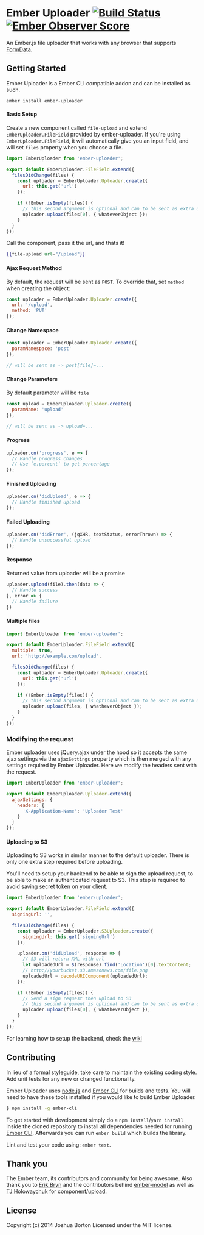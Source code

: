 # Ember Uploader [![Build Status](https://travis-ci.org/benefitcloud/ember-uploader.svg?branch=master)](https://travis-ci.org/benefitcloud/ember-uploader) [![Ember Observer Score](https://emberobserver.com/badges/ember-uploader.svg)](https://emberobserver.com/addons/ember-uploader)

An Ember.js file uploader that works with any browser that supports
[FormData](http://caniuse.com/#search=FormData).

## Getting Started

Ember Uploader is a Ember CLI compatible addon and can be installed as such.

```
ember install ember-uploader
```

#### Basic Setup
Create a new component called `file-upload` and extend `EmberUploader.FileField` provided by
ember-uploader. If you're using `EmberUploader.FileField`, it will
automatically give you an input field, and will set `files` property when you
choose a file.

```js
import EmberUploader from 'ember-uploader';

export default EmberUploader.FileField.extend({
  filesDidChange(files) {
    const uploader = EmberUploader.Uploader.create({
      url: this.get('url')
    });

    if (!Ember.isEmpty(files)) {
      // this second argument is optional and can to be sent as extra data with the upload
      uploader.upload(files[0], { whateverObject });
    }
  }
});
```

Call the component, pass it the url, and thats it!
```hbs
{{file-upload url="/upload"}}
```

#### Ajax Request Method
By default, the request will be sent as `POST`. To override that, set `method` when
creating the object:

```js
const uploader = EmberUploader.Uploader.create({
  url: '/upload',
  method: 'PUT'
});
```

#### Change Namespace

```js
const uploader = EmberUploader.Uploader.create({
  paramNamespace: 'post'
});

// will be sent as -> post[file]=...
```

#### Change Parameters
By default parameter will be `file`

```js
const upload = EmberUploader.Uploader.create({
  paramName: 'upload'
});

// will be sent as -> upload=...
```

#### Progress

```js
uploader.on('progress', e => {
  // Handle progress changes
  // Use `e.percent` to get percentage
});
```

#### Finished Uploading

```js
uploader.on('didUpload', e => {
  // Handle finished upload
});
```

#### Failed Uploading

```js
uploader.on('didError', (jqXHR, textStatus, errorThrown) => {
  // Handle unsuccessful upload
});
```

#### Response
Returned value from uploader will be a promise

```js
uploader.upload(file).then(data => {
  // Handle success
}, error => {
  // Handle failure
})
```

#### Multiple files
```js
import EmberUploader from 'ember-uploader';

export default EmberUploader.FileField.extend({
  multiple: true,
  url: 'http://example.com/upload',

  filesDidChange(files) {
    const uploader = EmberUploader.Uploader.create({
      url: this.get('url')
    });

    if (!Ember.isEmpty(files)) {
      // this second argument is optional and can to be sent as extra data with the upload
      uploader.upload(files, { whatheverObject });
    }
  }
});
```

### Modifying the request
Ember uploader uses jQuery.ajax under the hood so it accepts the same
ajax settings via the `ajaxSettings` property which is then merged with any
settings required by Ember Uploader. Here we modify the headers sent with
the request.

```js
import EmberUploader from 'ember-uploader';

export default EmberUploader.Uploader.extend({
  ajaxSettings: {
    headers: {
      'X-Application-Name': 'Uploader Test'
    }
  }
});
```

#### Uploading to S3

Uploading to S3 works in similar manner to the default uploader. There is only
one extra step required before uploading.

You'll need to setup your backend to be able to sign the upload request, to be
able to make an authenticated request to S3. This step is required to avoid
saving secret token on your client.

```js
import EmberUploader from 'ember-uploader';

export default EmberUploader.FileField.extend({
  signingUrl: '',

  filesDidChange(files) {
    const uploader = EmberUploader.S3Uploader.create({
      signingUrl: this.get('signingUrl')
    });

    uploader.on('didUpload', response => {
      // S3 will return XML with url
      let uploadedUrl = $(response).find('Location')[0].textContent;
      // http://yourbucket.s3.amazonaws.com/file.png
      uploadedUrl = decodeURIComponent(uploadedUrl);
    });

    if (!Ember.isEmpty(files)) {
      // Send a sign request then upload to S3
      // this second argument is optional and can to be sent as extra data with the upload
      uploader.upload(files[0], { whatheverObject });
    }
  }
});

```

For learning how to setup the backend, check the
[wiki](https://github.com/benefitcloud/ember-uploader/wiki/S3-Server-Setup)

## Contributing
In lieu of a formal styleguide, take care to maintain the existing coding
style. Add unit tests for any new or changed functionality.

Ember Uploader uses [node.js](http://nodejs.org) and
[Ember CLI](http://www.ember-cli.com/) for builds and tests. You will need to have
these tools installed if you would like to build Ember Uploader.

```sh
$ npm install -g ember-cli
```

To get started with development simply do a `npm install`/`yarn install` inside the cloned
repository to install all dependencies needed for running
[Ember CLI](http://www.ember-cli.com/). Afterwards you can run `ember build` which builds
the library.

Lint and test your code using: `ember test`.

## Thank you
The Ember team, its contributors and community for being awesome. Also thank
you to [Erik Bryn](http://twitter.com/ebryn) and the contributors behind
[ember-model](http://github.com/ebryn/ember-model) as well as
[TJ Holowaychuk](http://twitter.com/tjholowaychuk) for
[component/upload](http://github.com/component/upload).

## License
Copyright (c) 2014 Joshua Borton
Licensed under the MIT license.
